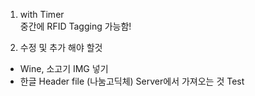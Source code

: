 1. with Timer   
중간에 RFID Tagging 가능함!
 
2. 수정 및 추가 해야 할것
* Wine, 소고기 IMG 넣기
* 한글 Header file (나눔고딕체) Server에서 가져오는 것 Test
